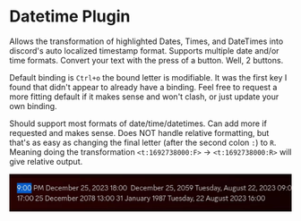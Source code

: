 # Datetime Plugin

Allows the transformation of highlighted Dates, Times, and DateTimes into discord's auto localized timestamp format. Supports multiple date and/or time formats. Convert your text with the press of a button. Well, 2 buttons.

Default binding is `Ctrl+o` the bound letter is modifiable. It was the first key I found that didn't appear to already have a binding. Feel free to request a more fitting default if it makes sense and won't clash, or just update your own binding.

Should support most formats of date/time/datetimes. Can add more if requested and makes sense. Does NOT handle relative formatting, but that's as easy as changing the final letter (after the second colon `:`) to `R`. Meaning doing the transformation `<t:1692738000:F>` -> `<t:1692738000:R>` will give relative output.

![Different dates being transformed into discord's timestamp format](resources/examples.gif)

